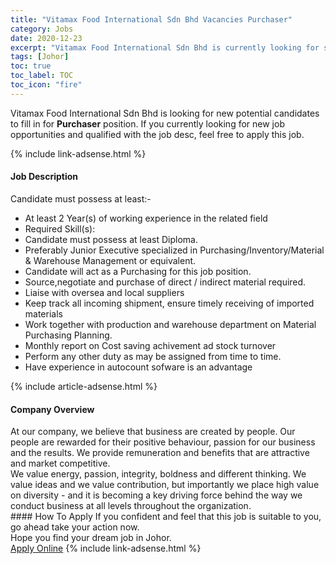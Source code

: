 ```yaml
---
title: "Vitamax Food International Sdn Bhd Vacancies Purchaser" 
category: Jobs 
date: 2020-12-23 
excerpt: "Vitamax Food International Sdn Bhd is currently looking for suitable person to fill in the Purchaser which positioned at Johor" 
tags: [Johor] 
toc: true 
toc_label: TOC 
toc_icon: "fire" 
--- 
```


<p>Vitamax Food International Sdn Bhd is looking for new potential candidates to fill in for <b>Purchaser</b> position. If you currently looking for new job opportunities and qualified with the job desc, feel free to apply this job.
</p>{% include link-adsense.html %} 
<div><div><div><h4>Job Description</h4></div></div><div><div><span><div><p>Candidate must possess at least:-</p><ul><li>At least 2 Year(s) of working experience in the related field</li><li>Required Skill(s):</li><li>Candidate must possess at least Diploma.</li><li>Preferably Junior Executive specialized in Purchasing/Inventory/Material &amp; Warehouse Management or equivalent.</li><li>Candidate will act as a Purchasing for this job position.</li><li>Source,negotiate and purchase of direct / indirect material required.</li><li>Liaise with oversea and local suppliers</li><li>Keep track all incoming shipment, ensure timely receiving of imported materials</li><li>Work together with production and warehouse department on Material Purchasing Planning.</li><li>Monthly report on Cost saving achivement ad stock turnover</li><li>Perform any other duty as may be assigned from time to time.</li><li>Have experience in autocount sofware is an advantage</li></ul></div></span></div></div></div> 
{% include article-adsense.html %} 
<div><div><div><h4>Company Overview</h4></div></div><div><div><span><div><div>At our company, we believe that business are created by people. Our people are rewarded for their positive behaviour, passion for our business and the results. We provide remuneration and benefits that are attractive and market competitive.</div>
<div>We value energy, passion, integrity, boldness and different thinking. We value ideas and we value contribution, but importantly we place high value on diversity - and it is becoming a key driving force behind the way we conduct business at all levels throughout the organization.</div></div></span></div></div></div> 
#### How To Apply 
If you confident and feel that this job is suitable to you, go ahead take your action now. <br/> 
Hope you find your dream job in Johor. <br/> 
<a href="https://www.jobstreet.com.my/en/job/purchaser-4449462?jobId=jobstreet-my-job-4449462&sectionRank=20&token=0~20fa1cdb-e39c-40a8-b7c0-fdfdcd818445&fr=SRP%20View%20In%20New%20Ta" class="btn btn--info" target="_blank" rel="nofollow noopenner">Apply Online</a> 
{% include link-adsense.html %} 